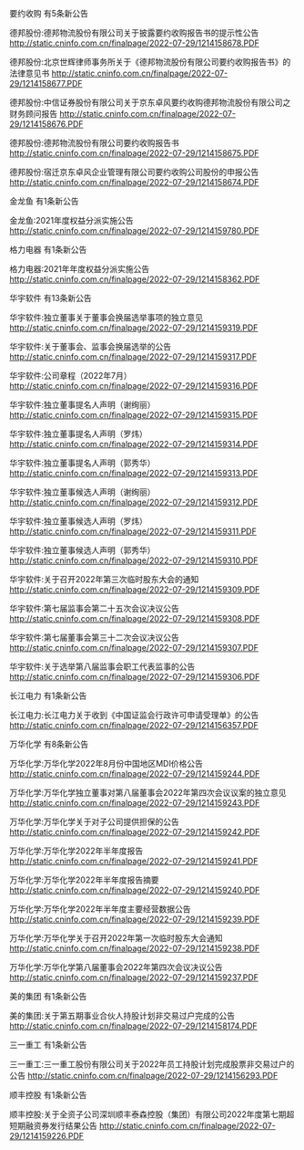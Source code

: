 要约收购 有5条新公告 

德邦股份:德邦物流股份有限公司关于披露要约收购报告书的提示性公告 http://static.cninfo.com.cn/finalpage/2022-07-29/1214158678.PDF 

德邦股份:北京世辉律师事务所关于《德邦物流股份有限公司要约收购报告书》的法律意见书 http://static.cninfo.com.cn/finalpage/2022-07-29/1214158677.PDF 

德邦股份:中信证券股份有限公司关于京东卓风要约收购德邦物流股份有限公司之财务顾问报告 http://static.cninfo.com.cn/finalpage/2022-07-29/1214158676.PDF 

德邦股份:德邦物流股份有限公司要约收购报告书 http://static.cninfo.com.cn/finalpage/2022-07-29/1214158675.PDF 

德邦股份:宿迁京东卓风企业管理有限公司要约收购公司股份的申报公告 http://static.cninfo.com.cn/finalpage/2022-07-29/1214158674.PDF 

金龙鱼 有1条新公告 

金龙鱼:2021年度权益分派实施公告 http://static.cninfo.com.cn/finalpage/2022-07-29/1214159780.PDF 

格力电器 有1条新公告 

格力电器:2021年年度权益分派实施公告 http://static.cninfo.com.cn/finalpage/2022-07-29/1214158362.PDF 

华宇软件 有13条新公告 

华宇软件:独立董事关于董事会换届选举事项的独立意见 http://static.cninfo.com.cn/finalpage/2022-07-29/1214159319.PDF 

华宇软件:关于董事会、监事会换届选举的公告 http://static.cninfo.com.cn/finalpage/2022-07-29/1214159317.PDF 

华宇软件:公司章程（2022年7月） http://static.cninfo.com.cn/finalpage/2022-07-29/1214159316.PDF 

华宇软件:独立董事提名人声明（谢绚丽） http://static.cninfo.com.cn/finalpage/2022-07-29/1214159315.PDF 

华宇软件:独立董事提名人声明（罗炜） http://static.cninfo.com.cn/finalpage/2022-07-29/1214159314.PDF 

华宇软件:独立董事提名人声明（郭秀华） http://static.cninfo.com.cn/finalpage/2022-07-29/1214159313.PDF 

华宇软件:独立董事候选人声明（谢绚丽） http://static.cninfo.com.cn/finalpage/2022-07-29/1214159312.PDF 

华宇软件:独立董事候选人声明（罗炜） http://static.cninfo.com.cn/finalpage/2022-07-29/1214159311.PDF 

华宇软件:独立董事候选人声明（郭秀华） http://static.cninfo.com.cn/finalpage/2022-07-29/1214159310.PDF 

华宇软件:关于召开2022年第三次临时股东大会的通知 http://static.cninfo.com.cn/finalpage/2022-07-29/1214159309.PDF 

华宇软件:第七届监事会第二十五次会议决议公告 http://static.cninfo.com.cn/finalpage/2022-07-29/1214159308.PDF 

华宇软件:第七届董事会第三十二次会议决议公告 http://static.cninfo.com.cn/finalpage/2022-07-29/1214159307.PDF 

华宇软件:关于选举第八届监事会职工代表监事的公告 http://static.cninfo.com.cn/finalpage/2022-07-29/1214159306.PDF 

长江电力 有1条新公告 

长江电力:长江电力关于收到《中国证监会行政许可申请受理单》的公告 http://static.cninfo.com.cn/finalpage/2022-07-29/1214156357.PDF 

万华化学 有8条新公告 

万华化学:万华化学2022年8月份中国地区MDI价格公告 http://static.cninfo.com.cn/finalpage/2022-07-29/1214159244.PDF 

万华化学:万华化学独立董事对第八届董事会2022年第四次会议议案的独立意见 http://static.cninfo.com.cn/finalpage/2022-07-29/1214159243.PDF 

万华化学:万华化学关于对子公司提供担保的公告 http://static.cninfo.com.cn/finalpage/2022-07-29/1214159242.PDF 

万华化学:万华化学2022年半年度报告 http://static.cninfo.com.cn/finalpage/2022-07-29/1214159241.PDF 

万华化学:万华化学2022年半年度报告摘要 http://static.cninfo.com.cn/finalpage/2022-07-29/1214159240.PDF 

万华化学:万华化学2022年半年度主要经营数据公告 http://static.cninfo.com.cn/finalpage/2022-07-29/1214159239.PDF 

万华化学:万华化学关于召开2022年第一次临时股东大会通知 http://static.cninfo.com.cn/finalpage/2022-07-29/1214159238.PDF 

万华化学:万华化学第八届董事会2022年第四次会议决议公告 http://static.cninfo.com.cn/finalpage/2022-07-29/1214159237.PDF 

美的集团 有1条新公告 

美的集团:关于第五期事业合伙人持股计划非交易过户完成的公告 http://static.cninfo.com.cn/finalpage/2022-07-29/1214158174.PDF 

三一重工 有1条新公告 

三一重工:三一重工股份有限公司关于2022年员工持股计划完成股票非交易过户的公告 http://static.cninfo.com.cn/finalpage/2022-07-29/1214156293.PDF 

顺丰控股 有1条新公告 

顺丰控股:关于全资子公司深圳顺丰泰森控股（集团）有限公司2022年度第七期超短期融资券发行结果公告 http://static.cninfo.com.cn/finalpage/2022-07-29/1214159226.PDF 

